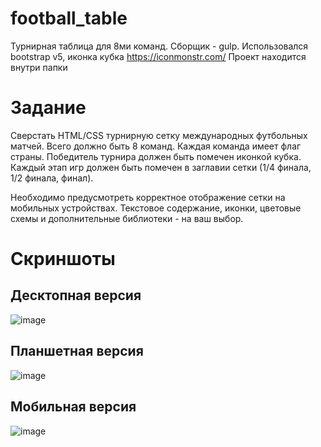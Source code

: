 # football_table
Турнирная таблица для 8ми команд. Сборщик - gulp. Использовался bootstrap v5, иконка кубка https://iconmonstr.com/
Проект находится внутри папки

# Задание

Сверстать HTML/CSS турнирную сетку международных футбольных матчей.
Всего должно быть 8 команд.
Каждая команда имеет флаг страны.
Победитель турнира должен быть помечен иконкой кубка.
Каждый этап игр должен быть помечен в заглавии сетки (1/4 финала, 1/2 финала, финал).

Необходимо предусмотреть корректное отображение сетки на мобильных устройствах.
Текстовое содержание, иконки, цветовые схемы и дополнительные библиотеки - на ваш выбор.

# Скриншоты 
## Десктопная версия
![image](https://user-images.githubusercontent.com/73982948/188707415-cac94f55-1806-4e4e-b431-6c2ab808a742.png)

## Планшетная версия
![image](https://user-images.githubusercontent.com/73982948/188707462-6e5f8508-22bf-4290-b018-cffa5aeb7e3b.png)

## Мобильная версия
![image](https://user-images.githubusercontent.com/73982948/188707517-b52ae55a-d0e4-45c0-8b8a-a325a95e3ed1.png)




